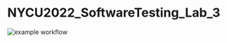 # NYCU2022_SoftwareTesting_Lab_3
![example workflow](https://github.com/github/AlvinFok/NYCU2022_SoftwareTesting_Lab_3/actions/workflows/maven.yml/badge.svg)
